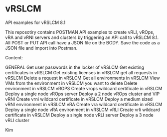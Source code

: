 # vRSLCM
API examples for vRSLCM 8.1

This reposotiry contains POSTMAN API examples to create vRLI, vROps, vRA and vRNI servers and clusters by triggering an API call to vRSLCM 8.1.
All POST or PUT API call have a JSON file on the BODY.
Save the code as a JSON file and import into Postman.

Content:

GENERAL
    Get user passwords in the locker of vRSLCM
    Get existing certificates in vRSLCM
    Get existing licenses in vRSLCM
    get all requests  in vRSLCM
    Delete a request in vRSLCM
    Get all environments in vRSLCM
    View VMs from the environment in vRSLCM you want to delete
    Delete environment in vRSLCM
vROPS
  Create vrops wildcard certificate in vRSLCM
  Deploy a single node vROps server
  Deploy a 2 node  vROps cluster and VIP
vRNI
    Create vrni wildcard certificate in vRSLCM
    Deploy a medium sized vRNI environment in vRSLCM 
vRA
    Create vra wildcard certificate in vRSLCM
    Deploy a single node vRA environment in vRSLCM
vRLI
    Create vrli wildcard certificate in vRSLCM
    Deploy a single node vRLI server
    Deploy  a 3 node vRLI cluster

Kim
